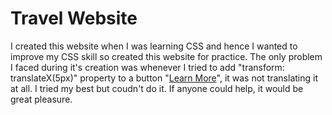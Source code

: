 # Travel Website
I created this website when I was learning CSS and hence I wanted to improve my CSS skill so
created this website for practice.
The only problem I faced during it's creation was whenever I tried to add "transform: translateX(5px)"
property to a button "<a href="#" class= "btn" >Learn More</a>", it was not translating it at all.
I tried my best but coudn't do it.
If anyone could help, it would be great pleasure.
